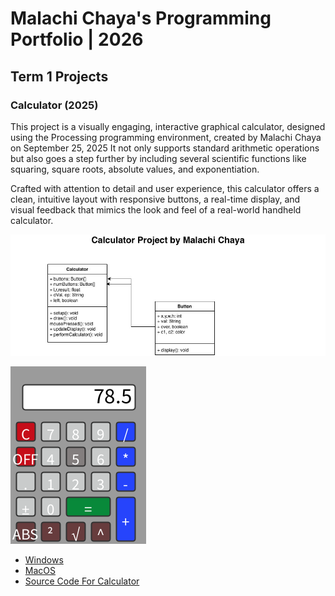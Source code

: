 # Malachi Chaya's Programming Portfolio | 2026

## Term 1 Projects

### Calculator (2025)

This project is a visually engaging, interactive graphical calculator, designed using the Processing programming environment, created by Malachi Chaya on September 25, 2025 It not only supports standard arithmetic operations but also goes a step further by including several scientific functions like squaring, square roots, absolute values, and exponentiation.

Crafted with attention to detail and user experience, this calculator offers a clean, intuitive layout with responsive buttons, a real-time display, and visual feedback that mimics the look and feel of a real-world handheld calculator.

![UML](https://github.com/Malachiq-w/GitHub-Portfolio/blob/main/images/calculator%20(1).jpg?raw=true)

![RunningCalculator](https://github.com/Malachiq-w/GitHub-Portfolio/blob/main/images/calc.png?raw=true)

* [Windows](https://github.com/Malachiq-w/GitHub-Portfolio/blob/main/src/Calculator/windows-amd64.zip)
* [MacOS](https://github.com/Malachiq-w/GitHub-Portfolio/blob/main/src/Calculator/macos-aarch64.zip)
* [Source Code For Calculator](src/Calculator/Calculator.pde)
